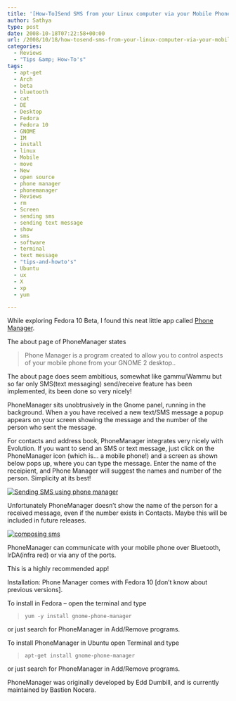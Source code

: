 ```yaml
---
title: '[How-To]Send SMS from your Linux computer via your Mobile Phone'
author: Sathya
type: post
date: 2008-10-18T07:22:58+00:00
url: /2008/10/18/how-tosend-sms-from-your-linux-computer-via-your-mobile-phone/
categories:
  - Reviews
  - "Tips &amp; How-To's"
tags:
  - apt-get
  - Arch
  - beta
  - bluetooth
  - cat
  - DE
  - Desktop
  - Fedora
  - Fedora 10
  - GNOME
  - IM
  - install
  - linux
  - Mobile
  - move
  - New
  - open source
  - phone manager
  - phonemanager
  - Reviews
  - rm
  - Screen
  - sending sms
  - sending text message
  - show
  - sms
  - software
  - terminal
  - text message
  - "tips-and-howto's"
  - Ubuntu
  - ux
  - X
  - xp
  - yum

---
```

While exploring Fedora 10 Beta, I found this neat little app called [Phone Manager][1].

The about page of PhoneManager states

> Phone Manager is a program created to allow you to control aspects of your mobile phone from your GNOME 2 desktop..

<!--more-->


  
The about page does seem ambitious, somewhat like gammu/Wammu but so far only SMS(text messaging) send/receive feature has been implemented, its been done so very nicely!

PhoneManager sits unobtrusively in the Gnome panel, running in the background. When a you have received a new text/SMS message a popup appears on your screen showing the message and the number of the person who sent the message.

<p style="text-align: left;">
  For contacts and address book, PhoneManager integrates very nicely with Evolution. If you want to send an SMS or text message, just click on the PhoneManager icon (which is&#8230; a mobile phone!) and a screen as shown below pops up, where you can type the message. Enter the name of the receipient, and Phone Manager will suggest the names and number of the person. Simplicity at its best!
</p>

<a href="https://www.flickr.com/photos/sathyabhat/2951304044/" target="_blank"><img class="aligncenter" src="https://farm4.static.flickr.com/3201/2951304044_c904549ced_m.jpg" alt="Sending SMS using phone manager" /></a>
  
Unfortunately PhoneManager doesn&#8217;t show the name of the person for a received message, even if the number exists in Contacts. Maybe this will be included in future releases.

<a href="https://www.flickr.com/photos/sathyabhat/2950451251/" target="_blank"><img class="aligncenter" src="https://farm4.static.flickr.com/3227/2950451251_81f941b573_m.jpg" alt="composing sms" /></a>

PhoneManager can communicate with your mobile phone over Bluetooth, IrDA(infra red) or via any of the ports.

This is a highly recommended app!

Installation: Phone Manager comes with Fedora 10 [don&#8217;t know about previous versions].

To install in Fedora &#8211; open the terminal and type

> `yum -y install gnome-phone-manager`

or just search for PhoneManager in Add/Remove programs.

To install PhoneManager in Ubuntu open Terminal and type

> `apt-get install gnome-phone-manager`

or just search for PhoneManager in Add/Remove programs.

PhoneManager was originally developed by Edd Dumbill, and is currently maintained by Bastien Nocera.

 [1]: https://live.gnome.org/PhoneManager
